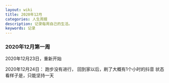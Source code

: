 ```yaml
---
layout: wiki
title: 2020年12月
categories: 人生周报
description: 记录每周自己的生活。
keywords: 记录
---
```


### 2020年12月第一周
2020年12月23日，重新开始

2020年12月24日：
		跑步没有进行，
		回到家以后，刷了大概有1个小时的抖音
		状态看样子是，只能坚持一天
